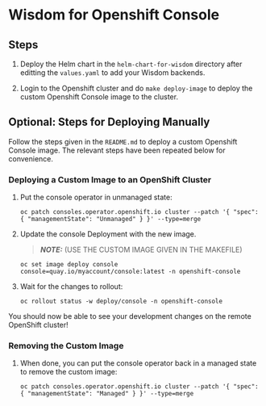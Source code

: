 # Wisdom for Openshift Console

## Steps

1. Deploy the Helm chart in the `helm-chart-for-wisdom` directory after editting the `values.yaml` to add your Wisdom backends.

2. Login to the Openshift cluster and do `make deploy-image` to deploy the custom Openshift Console image to the cluster.

## Optional: Steps for Deploying Manually

Follow the steps given in the `README.md` to deploy a custom Openshift Console image. The relevant steps have been repeated below for convenience.

### Deploying a Custom Image to an OpenShift Cluster

1. Put the console operator in unmanaged state:
    ```
    oc patch consoles.operator.openshift.io cluster --patch '{ "spec": { "managementState": "Unmanaged" } }' --type=merge
    ```

2. Update the console Deployment with the new image.
    > **_NOTE:_** (USE THE CUSTOM IMAGE GIVEN IN THE MAKEFILE)
    ```
    oc set image deploy console console=quay.io/myaccount/console:latest -n openshift-console
    ```

3. Wait for the changes to rollout:
    ```
    oc rollout status -w deploy/console -n openshift-console
    ```

You should now be able to see your development changes on the remote OpenShift cluster!

### Removing the Custom Image

1. When done, you can put the console operator back in a managed state to remove the custom image:
    ```
    oc patch consoles.operator.openshift.io cluster --patch '{ "spec": { "managementState": "Managed" } }' --type=merge
    ```
